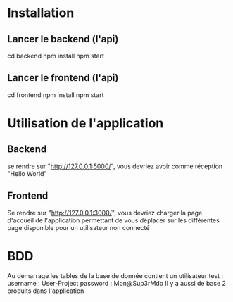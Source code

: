 # Installation 
## Lancer le backend (l'api)
cd backend
npm install
npm start

## Lancer le frontend (l'api)
cd frontend
npm install
npm start

# Utilisation de l'application
## Backend 
se rendre sur "http://127.0.0.1:5000/", vous devriez avoir comme réception "Hello World"

## Frontend
Se rendre sur "http://127.0.0.1:3000/", vous devriez charger la page d'accueil de l'application permettant de vous déplacer sur les différentes page disponible pour un utilisateur non connecté 

# BDD
Au démarrage les tables de la base de donnée contient un utilisateur test : 
username : User-Project
password : Mon@Sup3rMdp
Il y a aussi de base 2 produits dans l'application